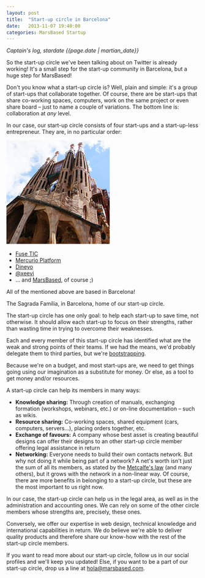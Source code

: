 ```yaml
---
layout: post
title:  "Start-up circle in Barcelona"
date:   2013-11-07 19:40:00
categories: MarsBased Startup
---
```


*Captain's log, stardate {{page.date | martian_date}}*

So the start-up circle we've been talking about on Twitter is already working! It's a small step for the start-up community in Barcelona, but a huge step for MarsBased!

Don't you know what a start-up circle is? Well, plain and simple: it's a group of start-ups that collaborate together. Of course, there are be start-ups that share co-working spaces, computers, work on the same project or even share board – just to name a couple of variations. The bottom line is: collaboration at *any* level.

<!--more-->

In our case, our start-up circle consists of four start-ups and a start-up-less entrepreneur. They are, in no particular order:

<img src="/images/blog/post4.png" alt="The Sagrada Família, in Barcelona, home of our start-up circle" title="The Sagrada Família, in Barcelona, home of our start-up circle" class="img-circle img-right img-responsive" />

* <a href="http://www.fusetic.com/" title="Fuse TIC's Website" target="_blank">Fuse TIC</a>
* <a href="http://mercurio-platform.com/" title="Mercurio Platform's Website" target="_blank">Mercurio Platform</a>
* <a href="http://www.dineyo.com/" title="Dineyo's Website" target="_blank">Dineyo</a>
* <a href="http://twitter.com/xeeevi" title="Xeeevi's Twitter Profile" target="_blank">@xeevi</a>
* … and <a href="http://www.twitter.com/MarsBased" title="MarsBased Twitter Profile" target="_blank">MarsBased</a>, of course ;)

All of the mentioned above are based in Barcelona!

The Sagrada Família, in Barcelona, home of our start-up circle.

The start-up circle has one only goal: to help each start-up to save time, not otherwise. It should allow each start-up to focus on their strengths, rather than wasting time in trying to overcome their weaknesses.

Each and every member of this start-up circle has identified what are the weak and strong points of their teams. If we had the means, we'd probably delegate them to third parties, but we're <a href="http://en.wikipedia.org/wiki/Bootstrapping" title="Bootstrapping definition from Wikipedia" target="_blank">bootstrapping</a>.

Because we're on a budget, and most start-ups are, we need to get things going using our imagination as a substitute for money. Or else, as a tool to get money and/or resources.

A start-up circle can help its members in many ways:

* **Knowledge sharing:** Through creation of manuals, exchanging formation (workshops, webinars, etc.) or on-line documentation – such as wikis.
* **Resource sharing:** Co-working spaces, shared equipment (cars, computers, servers…), placing orders together, etc.
* **Exchange of favours:** A company whose best asset is creating beautiful designs can offer their designs to an other start-up circle member offering legal assistance in return
* **Networking:** Everyone needs to build their own contacts network. But why not doing it while being part of a network? A net's worth isn't just the sum of all its members, as stated by the <a href="http://en.wikipedia.org/wiki/Metcalfe%27s_law" title="Metcalfe's law" target="_blank">Metcalfe's law</a> (and many others), but it grows with the network in a non-linear way.
Of course, there are more benefits in belonging to a start-up circle, but these are the most important to us right now.

In our case, the start-up circle can help us in the legal area, as well as in the administration and accounting ones. We can rely on some of the other circle members whose strengths are, precisely, these ones.

Conversely, we offer our expertise in web design, technical knowledge and international capabilities in return. We do believe we're able to deliver quality products and therefore share our know-how with the rest of the start-up circle members.

If you want to read more about our start-up circle, follow us in our social profiles and we'll keep you updated! Else, if you want to be a part of our start-up circle, drop us a line at <a href="mailto:hola@marsbased.com">hola@marsbased.com</a>.

